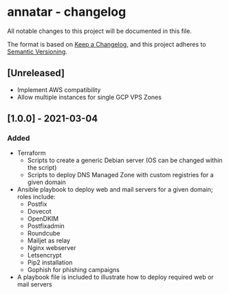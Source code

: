 # annatar - changelog
All notable changes to this project will be documented in this file.

The format is based on [Keep a Changelog](https://keepachangelog.com/en/1.0.0/), and this project adheres to [Semantic Versioning](https://semver.org/spec/v2.0.0.html).

## [Unreleased]

- Implement AWS compatibility
- Allow multiple instances for single GCP VPS Zones

## [1.0.0] - 2021-03-04
### Added

- Terraform 
  - Scripts to create a generic Debian server (OS can be changed within the script)
  - Scripts to deploy DNS Managed Zone with custom registries for a given domain
- Ansible playbook to deploy web and mail servers for a given domain; roles include:
  - Postfix
  - Dovecot
  - OpenDKIM
  - Postfixadmin
  - Roundcube
  - Mailjet as relay
  - Nginx webserver
  - Letsencrypt 
  - Pip2 installation
  - Gophish for phishing campaigns
- A playbook file is included to illustrate how to deploy required web or mail servers
